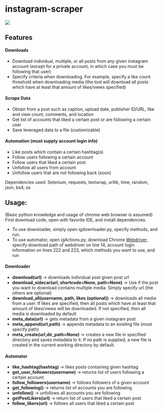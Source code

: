 # instagram-scraper

![](https://instagram-brand.com/wp-content/uploads/2016/11/Instagram_AppIcon_Aug2017.png?w=300)

## Features

#### Downloads

- Download individual, multiple, or all posts from any given instagram account (except for a private account, in which case you must be following that user)
- Specify criteria when downloading. For example, specify a like count threshold when downloading media (the tool will download all posts which have at least that amount of likes/views specified)

#### Scrape Data
- Obtain from a post such as caption, upload date, publisher ID/URL, like and view count, comments, and location
- Get list of accounts that liked a certain post or are following a certain user 
- Save leveraged data to a file (customizable)


#### Automation (must supply account login info)
- Like posts which contain a certain hashtag(s)
- Follow users following a certain account
- Follow users that liked a certain post
- Unfollow all users from account
- Unfollow users that are not following back (soon)

Dependencies used:
Selenium, requests, textwrap, urllib, time, random, json, bs4, os

## Usage:
(Basic python knowledge and usage of chrome web browser is assumed)
First download code, open with favorite IDE, and install dependencies.
- To use downloader, simply open igdownloader.py, specify methods, and run.
- To use automator, open igActions.py, download Chrome <a href="https://chromedriver.chromium.org/downloads">Webdriver</a>, specify download path of webdriver on line 14, account login information on lines 222 and 223, which methods you want to use, and run 

#### Downloader
- **download(url)** -> downloads individual post given post url
- **download_sidecar(url, shortcode=None, path=None)** -> Use if the post you want to download contains multiple media. Simply specify url (the others are optional)
- **download_all(username, path, likes (optional))** -> downloads all media from a user. If likes are specified, then all posts which have at least that amount of likes/views will be downloaded. If not specified, then all media is downloaded by default
- **meta_data(url)** -> gets metadata from a given instagram post
- **meta_append(url,path)** -> appends metadata to an existing file (must specify path)
- **meta_create(url,dir_path=None)** -> creates a new file in specified directory and saves metadata to it. If no path is supplied, a new file is created in the current working directory by default.
#### Automator
- **like_hashtag(hashtag)** -> likes posts containing given hashtag
- **get_user_followers(username)** -> returns list of users following a certain account
- **follow_followers(username)** -> follows followers of a given account
- **get_following()** -> returns list of accounts you are following
- **unfollow()** -> unfollows all accounts you are following
- **getPostLikers(url)** -> return list of users that liked a certain post
- **follow_likers(url)** -> follows all users that liked a certain post
